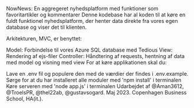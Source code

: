 NowNews: En aggregeret nyhedsplatform med funktioner som favoritartikler og kommentarer
Denne kodebase har al koden til at køre en fuldt funktionel nyhedsplatform, der henter data direkte fra vores egen database og viser det til klienten.

Arkitekturen, MVC, er benyttet:

Model: Forbindelse til vores Azure SQL database med Tedious
View: Rendering af ejs-filer
Controller: Håndtering af requests, hentning af data med model og visning med view
For at køre applikationen skal du:

Lave en .env fil og populere den med de værdier der findes i .env.example.
Sørge for at du har installeret alle moduler med 'npm install' i terminalen
Køre serveren med 'node app.js' i terminalen
Udarbejdet af @Aman3612, @TroelsPR, @thel22ab, @gustavsogard. Maj 2023. Copenhagen Business School, HA(it.).
